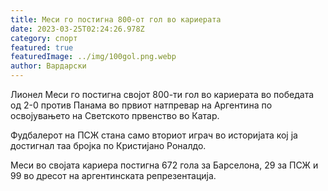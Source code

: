 ```yaml
---
title: Меси го постигна 800-от гол во кариерата
date: 2023-03-25T02:24:26.978Z
category: спорт
featured: true
featuredImage: ../img/100gol.png.webp
author: Вардарски
---
```


Лионел Меси го постигна својот 800-ти гол во кариерата во победата од 2-0 против Панама во првиот натпревар на Аргентина по освојувањето на Светското првенство во Катар.

Фудбалерот на ПСЖ стана само вториот играч во историјата кој ја достигнал таа бројка по Кристијано Роналдо.

Меси во својата кариера постигна 672 гола за Барселона, 29 за ПСЖ и 99 во дресот на аргентинската репрезентација.
